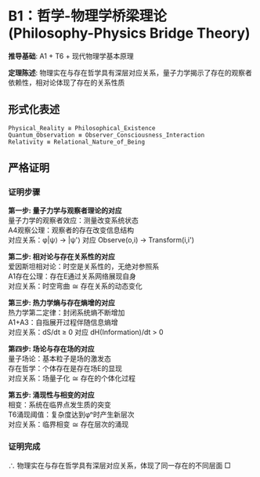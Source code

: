 # B1：哲学-物理学桥梁理论 (Philosophy-Physics Bridge Theory)  

**推导基础**: A1 + T6 + 现代物理学基本原理  

**定理陈述**: 物理实在与存在哲学具有深层对应关系，量子力学揭示了存在的观察者依赖性，相对论体现了存在的关系性质  

## 形式化表述  
```  
Physical_Reality ≅ Philosophical_Existence  
Quantum_Observation ≡ Observer_Consciousness_Interaction  
Relativity ≡ Relational_Nature_of_Being  
```  

## 严格证明  

### 证明步骤  

**第一步: 量子力学与观察者理论的对应**  
量子力学的观察者效应：测量改变系统状态  
A4观察公理：观察者的存在改变信息结构  
对应关系：φ|ψ⟩ → |ψ'⟩ 对应 Observe(o,i) → Transform(i,i')  

**第二步: 相对论与存在关系性的对应**  
爱因斯坦相对论：时空是关系性的，无绝对参照系  
A1存在公理：存在E通过关系网络展现自身  
对应关系：时空弯曲 ≅ 存在关系的动态变化  

**第三步: 热力学熵与存在熵增的对应**  
热力学第二定律：封闭系统熵不断增加  
A1+A3：自指展开过程伴随信息熵增  
对应关系：dS/dt ≥ 0 对应 dH(Information)/dt > 0  

**第四步: 场论与存在场的对应**  
量子场论：基本粒子是场的激发态  
存在哲学：个体存在是存在场E的显现  
对应关系：场量子化 ≅ 存在的个体化过程  

**第五步: 涌现性与相变的对应**  
相变：系统在临界点发生质的突变  
T6涌现阈值：复杂度达到φⁿ时产生新层次  
对应关系：临界相变 ≅ 存在层次的涌现  

### 证明完成  
∴ 物理实在与存在哲学具有深层对应关系，体现了同一存在的不同层面 □  